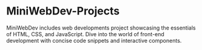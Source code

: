 # MiniWebDev-Projects
MiniWebDev includes web developments project showcasing the essentials of HTML, CSS, and JavaScript. Dive into the world of front-end development with concise code snippets and interactive components.
